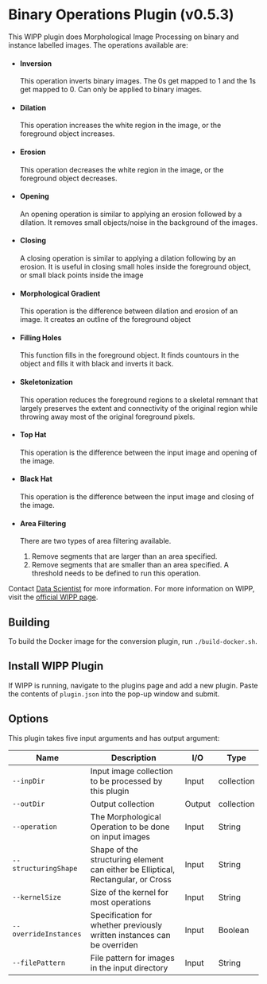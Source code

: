 # Binary Operations Plugin (v0.5.3)

This WIPP plugin does Morphological Image Processing on binary and instance labelled images.
The operations available are:

  * #### Inversion

      This operation inverts binary images.  The 0s get mapped to 1 and the 1s get mapped to 0.
      Can only be applied to binary images.

  * #### Dilation

      This operation increases the white region in the image, or the foreground object increases.

  * #### Erosion

      This operation decreases the white region in the image, or the foreground object decreases.

  * #### Opening

      An opening operation is similar to applying an erosion followed by a dilation.  It removes small objects/noise in the background of the images.

  * #### Closing

      A closing operation is similar to applying a dilation following by an erosion.  It is useful in closing small holes inside the foreground object, or small
      black points inside the image

  * #### Morphological Gradient

      This operation is the difference between dilation and erosion of an image.  It creates an outline of the foreground object

  * #### Filling Holes

      This function fills in the foreground object.  It finds countours in the object and fills it with black and inverts it back.

  * #### Skeletonization

      This operation reduces the foreground regions to a skeletal remnant that largely preserves the extent and connectivity of the original region while throwing away most of the original foreground pixels.

  * #### Top Hat

      This operation is the difference between the input image and opening of the image.

  * #### Black Hat

      This operation is the difference between the input image and closing of the image.

   * #### Area Filtering

      There are two types of area filtering available.
      1) Remove segments that are larger than an area specified.
      2) Remove segments that are smaller than an area specified.
      A threshold needs to be defined to run this operation.


Contact [Data Scientist](mailto:Madhuri.Vihani@axleinfo.com) for more information.
For more information on WIPP, visit the [official WIPP page](https://isg.nist.gov/deepzoomweb/software/wipp).

## Building

To build the Docker image for the conversion plugin, run
`./build-docker.sh`.

## Install WIPP Plugin

If WIPP is running, navigate to the plugins page and add a new plugin. Paste the contents of `plugin.json` into the pop-up window and submit.

## Options

This plugin takes five input arguments and has output argument:

| Name                  | Description                                                                      | I/O    | Type       |
| --------------------- | -------------------------------------------------------------------------------- | ------ | ---------- |
| `--inpDir`            | Input image collection to be processed by this plugin                            | Input  | collection |
| `--outDir`            | Output collection                                                                | Output | collection |
| `--operation`         | The Morphological Operation to be done on input images                           | Input  | String     |
| `--structuringShape`  | Shape of the structuring element can either be Elliptical, Rectangular, or Cross | Input  | String     |
| `--kernelSize`        | Size of the kernel for most operations                                           | Input  | String     |
| `--overrideInstances` | Specification for whether previously written instances can be overriden          | Input  | Boolean    |
| `--filePattern`       | File pattern for images in the input directory                                   | Input  | String     |
